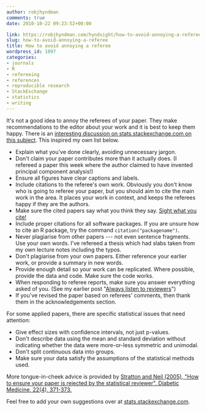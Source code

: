 ```yaml
---
author: robjhyndman
comments: true
date: 2010-10-22 09:23:52+00:00

link: https://robjhyndman.com/hyndsight/how-to-avoid-annoying-a-referee/
slug: how-to-avoid-annoying-a-referee
title: How to avoid annoying a referee
wordpress_id: 1097
categories:
- journals
- R
- refereeing
- references
- reproducible research
- StackExchange
- statistics
- writing
---
```


It's not a good idea to annoy the referees of your paper. They make recommendations to the editor about your work and it is best to keep them happy. There is an [interesting discussion on stats.stackexchange.com on this subject](http://stats.stackexchange.com/q/3814/159). This inspired my own list below.

  * Explain what you've done clearly, avoiding unnecessary jargon.
  * Don't claim your paper contributes more than it actually does. (I refereed a paper this week where the author claimed to have invented principal component analysis!)
  * Ensure all figures have clear captions and labels.
  * Include citations to the referee's own work. Obviously you don't know who is going to referee your paper, but you should aim to cite the main work in the area. It places your work in context, and keeps the referees happy if they are the authors.
  * Make sure the cited papers say what you think they say. [Sight what you cite!](https://robjhyndman.com/hyndsight/sight-what-you-cite/)
  * Include proper citations for all software packages. If you are unsure how to cite an R package, try the command `citation("packagename")`.
  * Never plagiarise from other papers --- not even sentence fragments. Use your own words. I've refereed a thesis which had slabs taken from my own lecture notes including the typos.
  * Don't plagiarise from your own papers. Either reference your earlier work, or provide a summary in new words.
  * Provide enough detail so your work can be replicated. Where possible, provide the data and code. Make sure the code works.
  * When responding to referee reports, make sure you answer everything asked of you. (See my earlier post "[Always listen to reviewers](https://robjhyndman.com/hyndsight/always-listen-to-reviewers/)")
  * If you've revised the paper based on referees' comments, then thank them in the acknowledgements section.


For some applied papers, there are specific statistical issues that need attention:

  * Give effect sizes with confidence intervals, not just p-values.
  * Don't describe data using the mean and standard deviation without indicating whether the data were more-or-less symmetric and unimodal.
  * Don't split continuous data into groups.
  * Make sure your data satisfy the assumptions of the statistical methods used.


More tongue-in-cheek advice is provided by [Stratton and Neil (2005), "How to ensure your paper is rejected by the statistical reviewer". Diabetic Medicine, 22(4), 371-373.](http://dx.doi.org/10.1111/j.1464-5491.2004.01443.x)

Feel free to add your own suggestions over at [stats.stackexchange.com](http://stats.stackexchange.com/q/3814/159).
